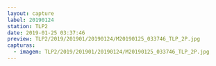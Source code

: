 ```yaml
---
layout: capture
label: 20190124
station: TLP2
date: 2019-01-25 03:37:46
preview: TLP2/2019/201901/20190124/M20190125_033746_TLP_2P.jpg
capturas:
  - imagem: TLP2/2019/201901/20190124/M20190125_033746_TLP_2P.jpg
---
```

